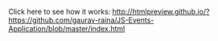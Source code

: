 Click here to see how it works:
http://htmlpreview.github.io/?https://github.com/gaurav-raina/JS-Events-Application/blob/master/index.html
